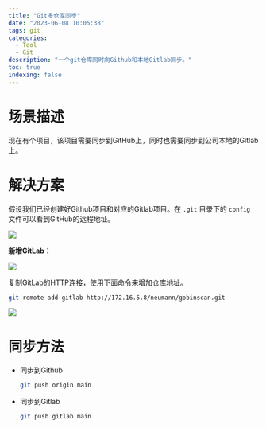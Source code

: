 ```yaml
---
title: "Git多仓库同步"
date: "2023-06-08 10:05:38"
tags: git
categories: 
  - Tool
  - Git
description: "一个git仓库同时向Github和本地Gitlab同步。"
toc: true
indexing: false
---
```


# 场景描述

现在有个项目，该项目需要同步到GitHub上，同时也需要同步到公司本地的Gitlab上。

# 解决方案

假设我们已经创建好Github项目和对应的Gitlab项目。在 `.git` 目录下的 `config` 文件可以看到GitHub的远程地址。

![](https://pics-place.oss-cn-shanghai.aliyuncs.com/pic/202306071226664.png)

**新增GitLab：**

![](https://pics-place.oss-cn-shanghai.aliyuncs.com/pic/202306071230884.png)

复制GitLab的HTTP连接，使用下面命令来增加仓库地址。

```sh
git remote add gitlab http://172.16.5.8/neumann/gobinscan.git
```

![](https://pics-place.oss-cn-shanghai.aliyuncs.com/pic/202306071236187.png)

# 同步方法

- 同步到Github

  ```sh
  git push origin main
  ```

- 同步到Gitlab

  ```sh
  git push gitlab main
  ```

  